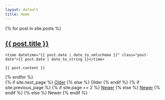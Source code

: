```yaml
---
layout: default
title: Home
---
```


<div class="posts">
  {% for post in site.posts %}
  <article class="post">
    <h1 class="post-title">
      <a href="{{ post.url }}">
        {{ post.title }}
      </a>
    </h1>

    <time datetime="{{ post.date | date_to_xmlschema }}" class="post-date">{{ post.date | date_to_string }}</time>

    {{ post.content }}
  </article>
  {% endfor %}
</div>

<div class="pagination">
  {% if site.next_page %}
    <a class="pagination-item older" href="{{ site.baseurl }}page{{site.next_page}}">Older</a>
  {% else %}
    <span class="pagination-item older">Older</span>
  {% endif %}
  {% if site.previous_page %}
    {% if site.page == 2 %}
      <a class="pagination-item newer" href="{{ site.baseurl }}">Newer</a>
    {% else %}
      <a class="pagination-item newer" href="{{ site.baseurl }}page{{site.previous_page}}">Newer</a>
    {% endif %}
  {% else %}
    <span class="pagination-item newer">Newer</span>
  {% endif %}
</div>